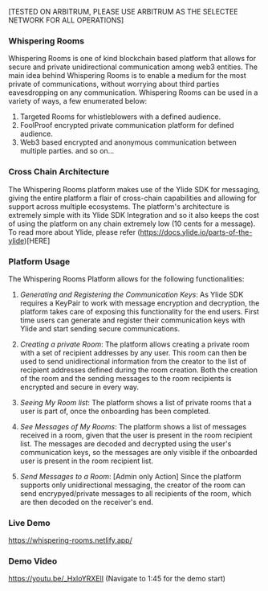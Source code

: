 [TESTED ON ARBITRUM, PLEASE USE ARBITRUM AS THE SELECTEE NETWORK FOR ALL OPERATIONS]

### Whispering Rooms

Whispering Rooms is one of kind blockchain based platform that allows for secure and private unidirectional communication among web3 entities. The main idea behind Whispering Rooms is to enable a medium for the most private of communications, without worrying about third parties eavesdropping on any communication. 
Whispering Rooms can be used in a variety of ways, a few enumerated below:
1. Targeted Rooms for whistleblowers with a defined audience. 
2. FoolProof encrypted private communication platform for defined audience. 
3. Web3 based encrypted and anonymous communication between multiple parties. 
and so on...

### Cross Chain Architecture

The Whispering Rooms platform makes use of the Ylide SDK for messaging, giving the entire platform a flair of cross-chain capabilities and allowing for support across multiple ecosystems. The platform's architecture is extremely simple with its Ylide SDK Integration and so it also keeps the cost of using the platform on any chain extremely low (10 cents for a message). 
To read more about Ylide, please refer (https://docs.ylide.io/parts-of-the-ylide)[HERE]

### Platform Usage
The Whispering Rooms Platform allows for the following functionalities:
1. *Generating and Registering the Communication Keys*: As Ylide SDK requires a KeyPair to work with message encryption and decryption, the platform takes care of exposing this functionality for the end users. First time users can generate and register their communication keys with Ylide and start sending secure communications. 

2. *Creating a private Room*: The platform allows creating a private room with a set of recipient addresses by any user. This room can then be used to send unidirectional information from the creator to the list of recipient addresses defined during the room creation. Both the creation of the room and the sending messages to the room recipients is encrypted and secure in every way. 

3. *Seeing My Room list*: The platform shows a list of private rooms that a user is part of, once the onboarding has been completed. 

4. *See Messages of My Rooms*: The platform shows a list of messages received in a room, given that the user is present in the room recipient list. The messages are decoded and decrypted using the user's communication keys, so the messages are only visible if the onboarded user is present in the room recipient list. 

5. *Send Messages to a Room*: [Admin only Action] Since the platform supports only unidirectional messaging, the creator of the room can send encrypyed/private messages to all recipients of the room, which are then decoded on the receiver's end. 

### Live Demo
https://whispering-rooms.netlify.app/

### Demo Video
https://youtu.be/_HxloYRXElI
(Navigate to 1:45 for the demo start)


